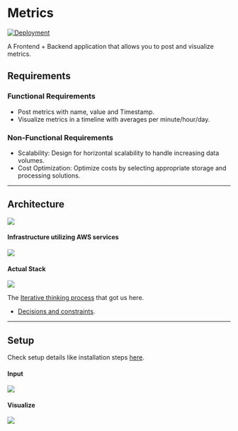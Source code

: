 # Metrics

[![Deployment](https://github.com/lebaz20/metrics/actions/workflows/deploy.yml/badge.svg)](https://github.com/lebaz20/metrics/actions/workflows/deploy.yml)

A Frontend + Backend application that allows you to post and visualize metrics.


## Requirements
### Functional Requirements
- Post metrics with name, value and Timestamp.
- Visualize metrics in a timeline with averages per minute/hour/day.

### Non-Functional Requirements
- Scalability: Design for horizontal scalability to handle increasing data volumes.
- Cost Optimization: Optimize costs by selecting appropriate storage and processing solutions.

------------

## Architecture

![](https://drive.google.com/uc?id=1aEm-mb-e164g9aISS-t_khH987DvdPl0)
#### Infrastructure utilizing AWS services
![](https://drive.google.com/uc?id=1ITOX3qhsgW5oF-UffAkUN-f2biSA15Lh)
#### Actual Stack
![](https://drive.google.com/uc?id=1pT9YBHwZr-3JFQTyfol04A9L7j2hJxUa)

The [Iterative thinking process](./docs/01-Architecture.md) that got us here.

- [Decisions and constraints](./docs/02-Decisions-Constraints.md).

------------

## Setup

Check setup details like installation steps [here](./docs/03-Setup.md).

#### Input
![](https://drive.google.com/uc?id=1mPzUe8-eJCg0tQ6z7MOxwdl1UG7DDPgg)


#### Visualize
![](https://drive.google.com/uc?id=13PGcgs7GLHnEFBDf7xJqNSEIbsBigyff)
